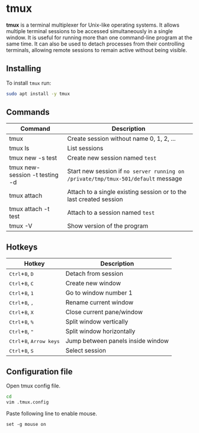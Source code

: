 # tmux

**tmux** is a terminal multiplexer for Unix-like operating systems. It allows multiple terminal sessions to be accessed simultaneously in a single window. It is useful for running more than one command-line program at the same time. It can also be used to detach processes from their controlling terminals, allowing remote sessions to remain active without being visible.

## Installing

To install `tmux` run:

```bash
sudo apt install -y tmux
```

## Commands

| Command                        | Description                                                                       |
| ------------------------------ | --------------------------------------------------------------------------------- |
| tmux                           | Create session without name 0, 1, 2, ...                                          |
| tmux ls                        | List sessions                                                                     |
| tmux new -s test               | Create new session named `test`                                                   |
| tmux new-session -t testing -d | Start new session if `no server running on /private/tmp/tmux-501/default` message |
| tmux attach                    | Attach to a single existing session or to the last created session                |
| tmux attach -t test            | Attach to a session named `test`                                                  |
| tmux -V                        | Show version of the program                                                       |

## Hotkeys

| Hotkey                                              | Description                       |
| --------------------------------------------------- | --------------------------------- |
| <kbd>Ctrl</kbd>+<kbd>B</kbd>, <kbd>D</kbd>          | Detach from session               |
| <kbd>Ctrl</kbd>+<kbd>B</kbd>, <kbd>C</kbd>          | Create new window                 |
| <kbd>Ctrl</kbd>+<kbd>B</kbd>, <kbd>1</kbd>          | Go to window number 1             |
| <kbd>Ctrl</kbd>+<kbd>B</kbd>, <kbd>,</kbd>          | Rename current window             |
| <kbd>Ctrl</kbd>+<kbd>B</kbd>, <kbd>X</kbd>          | Close current pane/window         |
| <kbd>Ctrl</kbd>+<kbd>B</kbd>, <kbd>%</kbd>          | Split window vertically           |
| <kbd>Ctrl</kbd>+<kbd>B</kbd>, <kbd>"</kbd>          | Split window horizontally         |
| <kbd>Ctrl</kbd>+<kbd>B</kbd>, <kbd>Arrow keys</kbd> | Jump between panels inside window |
| <kbd>Ctrl</kbd>+<kbd>B</kbd>, <kbd>S</kbd>          | Select session                    |

## Configuration file

Open tmux config file.

```sh
cd
vim .tmux.config
```

Paste following line to enable mouse.

```text
set -g mouse on
```
